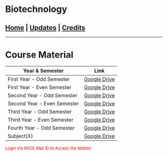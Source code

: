 # Biotechnology

## [Home](../main/index.md) | [Updates](../main/updates.md) | [Credits](../main/credits.md)

---

# Course Material

| Year & Semester             | Link                                                                                                    |
| --------------------------- | ------------------------------------------------------------------------------------------------------- |
| First Year - Odd Semester   | [Google Drive](https://drive.google.com/drive/folders/1lRq5wbU8hST5-VR7i0cY8daSr1y4wIPG?usp=share_link) |
| First Year - Even Semester  | [Google Drive](https://drive.google.com/drive/folders/1KuDyorPjwqWNmsqQHjurQEQ6MhuwOL8j?usp=share_link) |
| Second Year - Odd Semester  | [Google Drive](https://drive.google.com/drive/folders/1-fTimdfQoJJB50ruT8pGutqAaDkoqRmZ?usp=share_link) |
| Second Year - Even Semester | [Google Drive](https://drive.google.com/drive/folders/10puvSUUcE2CwAXthSL50xeYENpLx2x7Q?usp=sharing)    |
| Third Year - Odd Semester   | [Google Drive](https://drive.google.com/drive/folders/1wIwKTI5_7z0J979Aeqcbzdnskudl5jv7?usp=sharing)    |
| Third Year - Even Semester  | [Google Drive](https://drive.google.com/drive/folders/1d-Rh4NKqbJn1rjwfDn2Wmmf8R9gjdBdW?usp=sharing)    |
| Fourth Year - Odd Semester  | [Google Drive](https://drive.google.com/drive/folders/1hR-6i0VTIPzjcU6pQdYTTw1hvTUNUK45?usp=sharing)    |
| Subject(X)                  | [Google Drive](https://drive.google.com/drive/folders/1v7nHcp5xTyB6iGFjWmmSyQNLfXhkgas5?usp=sharing)    |



<p style="color:red; font-size:small;">
  Login Via RVCE Mail ID to Access the Notes!!
</p>
